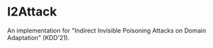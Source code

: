 # I2Attack
An implementation for "Indirect Invisible Poisoning Attacks on Domain Adaptation" (KDD'21).

